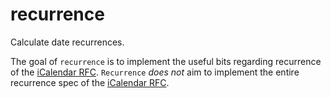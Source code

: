 # recurrence

Calculate date recurrences.

The goal of `recurrence` is to implement the useful bits regarding
recurrence of the [iCalendar RFC]. `Recurrence` *does not* aim to
implement the entire recurrence spec of the [iCalendar RFC].

[iCalendar RFC]: https://tools.ietf.org/html/rfc5545
